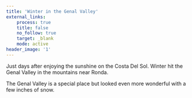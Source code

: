 ```yaml
---
title: 'Winter in the Genal Valley'
external_links:
    process: true
    title: false
    no_follow: true
    target: _blank
    mode: active
header_image: '1'
---
```


Just days after enjoying the sunshine on the Costa Del Sol. 
Winter hit the Genal Valley in the mountains near Ronda.

The Genal Valley is a special place but looked even more wonderful with a few inches of snow.



